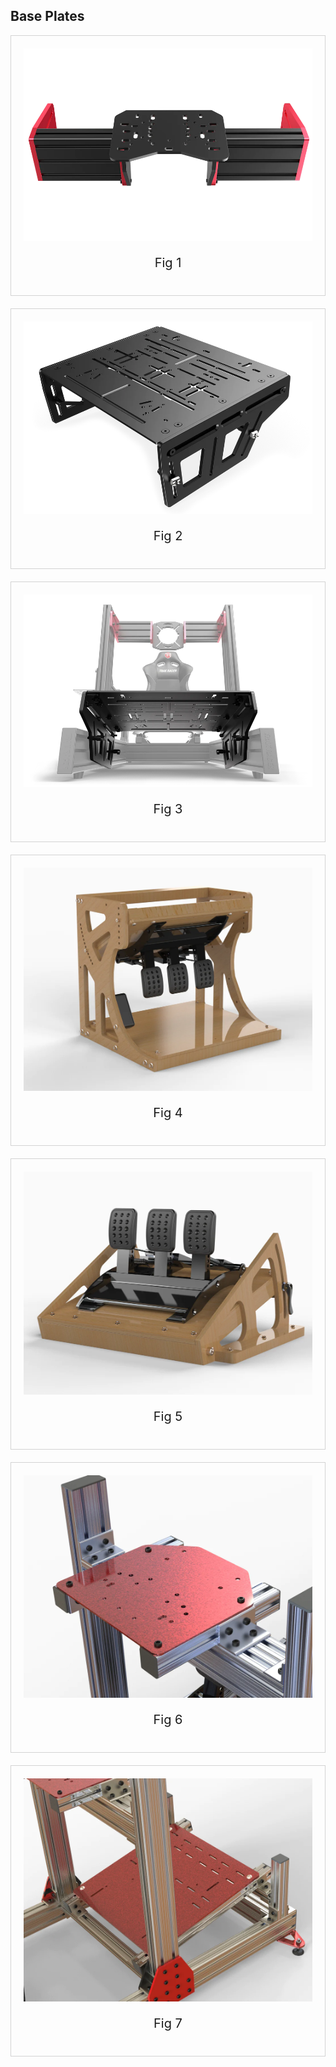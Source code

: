 ## Base Plates


<div style="border: 1px solid lightgray; padding: 20px; margin-bottom: 20px" >
    <img src="img/TR80-NWMA-WM4.2_900x.webp" />
    <p style="text-align: center; font-size:20px">Fig 1<p>
</div>


<div style="border: 1px solid lightgray; padding: 20px; margin-bottom: 20px" >
    <img src="img/TR80-PBPL.1_900x.webp" />
    <p style="text-align: center; font-size:20px">Fig 2<p>
</div>


<div style="border: 1px solid lightgray; padding: 20px; margin-bottom: 20px" >
    <img src="img/TR80-PBPL.4_900x.webp" />
    <p style="text-align: center; font-size:20px">Fig 3<p>
</div>


<div style="border: 1px solid lightgray; padding: 20px; margin-bottom: 20px" >
    <img src="img/OSR-Fanatec-Wood-PedalBox-Inverted_1024x1024.webp" />
    <p style="text-align: center; font-size:20px">Fig 4<p>
</div>


<div style="border: 1px solid lightgray; padding: 20px; margin-bottom: 20px" >
    <img src="img/PedalMount-Adjustable_1024x1024.webp" />
    <p style="text-align: center; font-size:20px">Fig 5<p>
</div>


<div style="border: 1px solid lightgray; padding: 20px; margin-bottom: 20px" >
    <img src="img/UntitledProject21_1024x1024.webp" />
    <p style="text-align: center; font-size:20px">Fig 6<p>
</div>

<div style="border: 1px solid lightgray; padding: 20px; margin-bottom: 20px" >
    <img src="img/UntitledProject22_1024x1024.webp" />
    <p style="text-align: center; font-size:20px">Fig 7<p>
</div>

